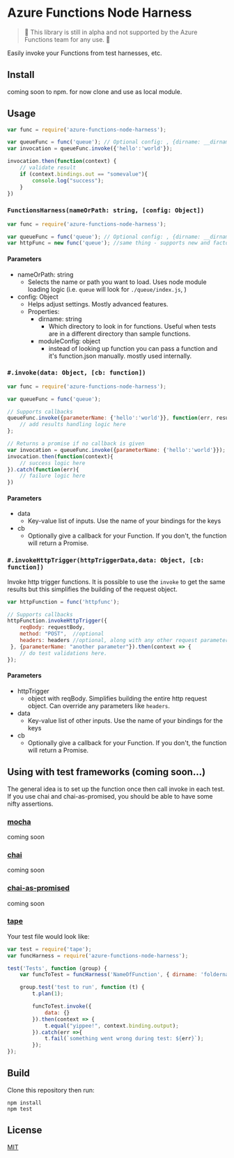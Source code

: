 # Azure Functions Node Harness

> :construction: This library is still in alpha and not supported by the Azure Functions team for any use. :construction:

Easily invoke your Functions from test harnesses, etc.

## Install
coming soon to npm. for now clone and use as local module.

## Usage

```javascript
var func = require('azure-functions-node-harness');

var queueFunc = func('queue'); // Optional config: , {dirname: __dirname}); 
var invocation = queueFunc.invoke({'hello':'world'});

invocation.then(function(context) {
    // validate result 
    if (context.bindings.out == "somevalue"){
        console.log("success");
    }
})
```

### `FunctionsHarness(nameOrPath: string, [config: Object])`

```javascript
var func = require('azure-functions-node-harness');

var queueFunc = func('queue'); // Optional config: , {dirname: __dirname}); 
var httpFunc = new func('queue'); //same thing - supports new and factory idioms
```

#### Parameters
 - nameOrPath: string
    - Selects the name or path you want to load. Uses node module loading logic (i.e. `queue` will look for `./queue/index.js`, )
 - config: Object
    - Helps adjust settings. Mostly advanced features.
    - Properties:
        - dirname: string
            - Which directory to look in for functions. Useful when tests are in a different directory than sample functions.
        - moduleConfig: object
            - instead of looking up function you can pass a function and it's function.json manually. mostly used internally.          

### `#.invoke(data: Object, [cb: function])`

```javascript
var func = require('azure-functions-node-harness');

var queueFunc = func('queue');

// Supports callbacks
queueFunc.invoke({parameterName: {'hello':'world'}}, function(err, results) {
    // add results handling logic here
};

// Returns a promise if no callback is given
var invocation = queueFunc.invoke({parameterName: {'hello':'world'}});
invocation.then(function(context){
    // success logic here
}).catch(function(err){
    // failure logic here
})

```

#### Parameters
 - data
    - Key-value list of inputs. Use the name of your bindings for the keys
 - cb
    - Optionally give a callback for your Function. If you don't, the function will return a Promise.

### `#.invokeHttpTrigger(httpTriggerData,data: Object, [cb: function])` 
Invoke http trigger functions.  It is possible to use the `invoke` to get the same results but this simplifies the building of the request object.

```javascript
var httpFunction = func('httpfunc');

// Supports callbacks
httpFunction.invokeHttpTrigger({ 
    reqBody: requestBody,
    method: "POST",  //optional
    headers: headers //optional, along with any other request parameters you might want to tweak
 }, {parameterName: "another parameter"}).then(context => {
    // do test validations here.
});
```
#### Parameters
- httpTrigger
    - object with reqBody.  Simplifies building the entire http request object. Can override any parameters like `headers`.
- data
    - Key-value list of other inputs. Use the name of your bindings for the keys
- cb
    - Optionally give a callback for your Function. If you don't, the function will return a Promise.

## Using with test frameworks (coming soon...)

The general idea is to set up the function once then call invoke in each test. If you use chai and chai-as-promised, you should be able to have some nifty assertions.

### [mocha](https://mochajs.org/) 
coming soon

### [chai](http://chaijs.com/)
coming soon

### [chai-as-promised](https://github.com/domenic/chai-as-promised)
coming soon
 
### [tape](https://github.com/substack/tape)

Your test file would look like:

```javascript
var test = require('tape');
var funcHarness = require('azure-functions-node-harness');

test('Tests', function (group) {
    var funcToTest = funcHarness('NameOfFunction', { dirname: 'foldername-functions-live-in' });

    group.test('test to run', function (t) {
        t.plan(1);

        funcToTest.invoke({
            data: {}
        }).then(context => {
            t.equal("yippee!", context.binding.output);
        }).catch(err =>{
            t.fail(`something went wrong during test: ${err}`);
        });
});
```

## Build
Clone this repository then run:

```
npm install 
npm test
```

## License

[MIT](LICENSE)